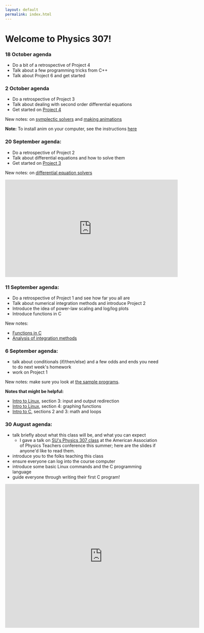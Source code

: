 ```yaml
---
layout: default
permalink: index.html
---
```


<h1> Welcome to Physics 307!</h1>

<!---
### One last project

Here you'll estimate pi: see <a href="projects/hw9.pdf">.

### 30 October agenda

* discuss the vibrating string and how to model it
* discuss the use of arrays to implement this model
* introduce <a href="projects/string-1.pdf">Project 7</a> and <a href="projects/string-2.pdf">Project 8</a>.

New notes: <a href="notes/string-notes.pdf">hints for the vibrating string project</a> and <a href="notes/array-notes.pdf">notes on arrays</a>.

### 12 October agenda

* discuss planetary orbits and how to simulate them
* Notes for this are still in the long file on <a href="notes/DE-notes.pdf">differential equation solvers</a>
* New notes: <a href="notes/cplusplus.html">C++ tricks</a>, <a href="notes/organization.html">organizing your stuff</a>
* Project 5 posted

### 3 October agenda

* Discuss animation
* Introduce <a href="projects/hw-pendulum.pdf">Project 4</a>

### 28 September agenda

* Finish working on Project 3
* Discuss what you should do over the weekend:
  * Read the notes on <a href="notes/anim.html">animation</a>
  * Read the notes on <a href="notes/DE-notes.pdf">differential equation solvers</a>
  * Read the notes on <a href="notes/symplectic.html">symplectic solvers</a>
  * Look over Project 4 (posted Fri/Sat)



### 26 September agenda

* Do a retrospective of Project 2
* Summarize the high points of what you read for homework over the weekend
* Get started on Project 3
* New notes: on <a href="notes/DE-notes.pdf">differential equation solvers</a> and <a href="notes/anim.html">making animations</a>.

### 21 September assignment

Please read the <a href="notes/DE-notes.pdf">notes on differential equations</a>
before Tuesday's class. You might also be interested in a draft of
<a href="projects/hw3.pdf">Project 3</a>; it will be revised before Tuesday,
but this is the gist.
-->

### 18 October agenda

* Do a bit of a retrospective of Project 4 
* Talk about a few programming tricks from C++
* Talk about Project 6 and get started

### 2 October agenda

* Do a retrospective of Project 3
* Talk about dealing with second order differential equations
* Get started on <a href="projects/hw-pendulum.pdf">Project 4</a>

New notes: on <a href="notes/symplectic.html">symplectic solvers</a> and <a href="notes/anim.html">making animations</a>

**Note:** To install anim on your computer, see the instructions <a href="anim-install.html">here</a>

### 20 September agenda:

* Do a retrospective of Project 2
* Talk about differential equations and how to solve them
* Get started on <a href="projects/hw3.pdf">Project 3</a>

New notes: on <a href="notes/DE-notes.pdf">differential equation solvers</a>

<iframe width="560" height="315" src="https://www.youtube.com/embed/v-pbGAts_Fg" frameborder="0" allow="autoplay; encrypted-media" allowfullscreen></iframe>

### 11 September agenda:

* Do a retrospective of Project 1 and see how far you all are
* Talk about numerical integration methods and introduce Project 2
* Introduce the idea of power-law scaling and log/log plots
* Introduce functions in C

New notes:

* <a href="notes/function.c">Functions in C</a>
* <a href="integration-notes.pdf">Analysis of integration methods</a>

### 6 September agenda:

* talk about conditionals (if/then/else) and a few odds and ends you need to 
do next week's homework
* work on Project 1

New notes: make sure you look at [the sample programs](notes/samples.html).

**Notes that might be helpful:**

* [Intro to Linux](notes/linux.html), section 3: input and output redirection
* [Intro to Linux](notes/linux.html), section 4: graphing functions
* [Intro to C](notes/c.html), sections 2 and 3: math and loops


### 30 August agenda:
* talk briefly about what this class will be, and what you can expect
  * I gave a talk on [SU's Physics 307 class](aaptsummer2018.pdf) at the American Association of Physics Teachers conference this summer; here are the slides 
if anyone'd like to read them.
* introduce you to the folks teaching this class
* ensure everyone can log into the course computer
* introduce some basic Linux commands and the C programming language
* guide everyone through writing their first C program!

<iframe width="630" height="465" src="https://www.youtube.com/embed/W-csPZKAQc8" frameborder="0" allowfullscreen></iframe>
